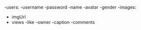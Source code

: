 -users:
   -username
   -password
   -name
   -avatar
   -gender
-images:
 - imgUrl
 - views
 -like
 -owner
 -caption
 -comments
 